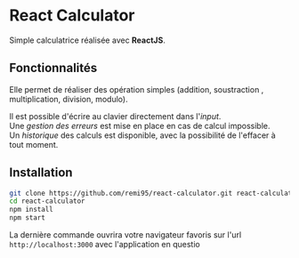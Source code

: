 # React Calculator

Simple calculatrice réalisée avec **ReactJS**.

## Fonctionnalités   
Elle permet de réaliser des opération simples (addition, soustraction , multiplication, division, modulo).   

Il est possible d'écrire au clavier directement dans l'_input_.   
Une _gestion des erreurs_ est mise en place en cas de calcul impossible.   
Un _historique_ des calculs est disponible, avec la possibilité de l'effacer à tout moment. 

## Installation
```bash
git clone https://github.com/remi95/react-calculator.git react-calculator   
cd react-calculator   
npm install
npm start
```

La dernière commande ouvrira votre navigateur favoris sur l'url `http://localhost:3000` avec l'application en questio 

